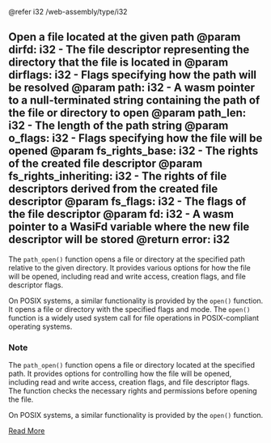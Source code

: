@refer i32 /web-assembly/type/i32

Open a file located at the given path
@param dirfd: i32 - The file descriptor representing the directory that the file is located in
@param dirflags: i32 - Flags specifying how the path will be resolved
@param path: i32 - A wasm pointer to a null-terminated string containing the path of the file or directory to open
@param path_len: i32 - The length of the path string
@param o_flags: i32 - Flags specifying how the file will be opened
@param fs_rights_base: i32 - The rights of the created file descriptor
@param fs_rights_inheriting: i32 - The rights of file descriptors derived from the created file descriptor
@param fs_flags: i32 - The flags of the file descriptor
@param fd: i32 - A wasm pointer to a WasiFd variable where the new file descriptor will be stored
@return error: i32
---

The `path_open()` function opens a file or directory at the specified path relative to the given directory. It provides various options for how the file will be opened, including read and write access, creation flags, and file descriptor flags.

On POSIX systems, a similar functionality is provided by the `open()` function. It opens a file or directory with the specified flags and mode. The `open()` function is a widely used system call for file operations in POSIX-compliant operating systems.

### Note

The `path_open()` function opens a file or directory located at the specified path. It provides options for controlling how the file will be opened, including read and write access, creation flags, and file descriptor flags. The function checks the necessary rights and permissions before opening the file.

On POSIX systems, a similar functionality is provided by the `open()` function.

[Read More](https://wasix.org/docs/api-reference/wasi/path_open)
